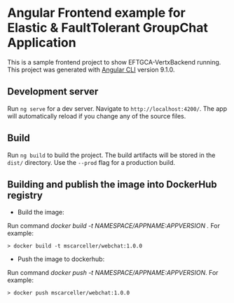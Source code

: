 # Angular Frontend example for Elastic & FaultTolerant GroupChat Application

This is a sample frontend project to show EFTGCA-VertxBackend running.
This project was generated with [Angular CLI](https://github.com/angular/angular-cli) version 9.1.0.

## Development server

Run `ng serve` for a dev server. Navigate to `http://localhost:4200/`. The app will automatically reload if you change any of the source files.

## Build

Run `ng build` to build the project. The build artifacts will be stored in the `dist/` directory. Use the `--prod` flag for a production build.

## Building and publish the image into DockerHub registry

* Build the image:

Run command *docker build -t NAMESPACE/APPNAME:APPVERSION .* For example:

```shell
> docker build -t mscarceller/webchat:1.0.0
```

* Push the image to dockerhub:

Run command *docker push -t NAMESPACE/APPNAME:APPVERSION*. For example:

```shell
> docker push mscarceller/webchat:1.0.0
```

